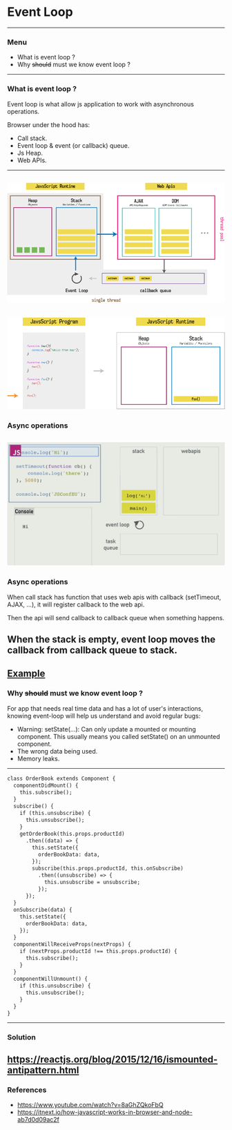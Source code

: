 # Event Loop
---
### Menu
- What is event loop ?
- Why ~~should~~ must we know event loop ?
---
### What is event loop ?
Event loop is what allow js application to work with asynchronous operations.

Browser under the hood has:
+ Call stack.
+ Event loop & event (or callback) queue.
+ Js Heap.
+ Web APIs.
---
![eventLoop](images/event_loop.png)
---
![callStack](images/call_stack.gif)
---
### Async operations
![eventLoop](images/event_loop.gif)
---
### Async operations
When call stack has function that uses web apis with callback (setTimeout, AJAX, ...), it will register callback to the web api.

Then the api will send callback to callback queue when something happens.

When the **stack is empty**, event loop moves the callback from callback queue to stack.
---
[Example](http://latentflip.com/loupe/?code=ZnVuY3Rpb24gcHJpbnRIZWxsbygpIHsNCiAgICBjb25zb2xlLmxvZygnSGVsbG8gZnJvbSBiYXonKTsNCn0NCg0KZnVuY3Rpb24gYmF6KCkgew0KICAgIHNldFRpbWVvdXQocHJpbnRIZWxsbywgMTAwMCk7DQogICAgY29uc29sZS5sb2coJ2RvbmUnKTsNCn0NCg0KZnVuY3Rpb24gZm9vKCkgew0KICAgIGJheigpOw0KfQ0KDQpmb28oKTs%3D!!!PGJ1dHRvbj5DbGljayBtZSE8L2J1dHRvbj4%3D)
---
### Why  ~~should~~ must we know event loop ?

For app that needs real time data and has a lot of user's interactions, knowing event-loop will help us understand and avoid regular bugs:
+ Warning: setState(…): Can only update a mounted or mounting component. This usually means you called setState() on an unmounted component.
+ The wrong data being used.
+ Memory leaks.
---
```
class OrderBook extends Component {
  componentDidMount() {
    this.subscribe();
  }
  subscribe() {
    if (this.unsubscribe) {
      this.unsubscribe();
    }
    getOrderBook(this.props.productId)
      .then((data) => {
        this.setState({
          orderBookData: data,
        });
        subscribe(this.props.productId, this.onSubscribe)
          .then((unsubscribe) => {
            this.unsubscribe = unsubscribe;
          });
      });
  }
  onSubscribe(data) {
    this.setState({
      orderBookData: data,
    });
  }
  componentWillReceiveProps(nextProps) {
    if (nextProps.productId !== this.props.productId) {
      this.subscribe();
    }
  }
  componentWillUnmount() {
    if (this.unsubscribe) {
      this.unsubscribe();
    }
  }
}
```
---
### Solution
https://reactjs.org/blog/2015/12/16/ismounted-antipattern.html
---
### References
+ https://www.youtube.com/watch?v=8aGhZQkoFbQ
+ https://itnext.io/how-javascript-works-in-browser-and-node-ab7d0d09ac2f